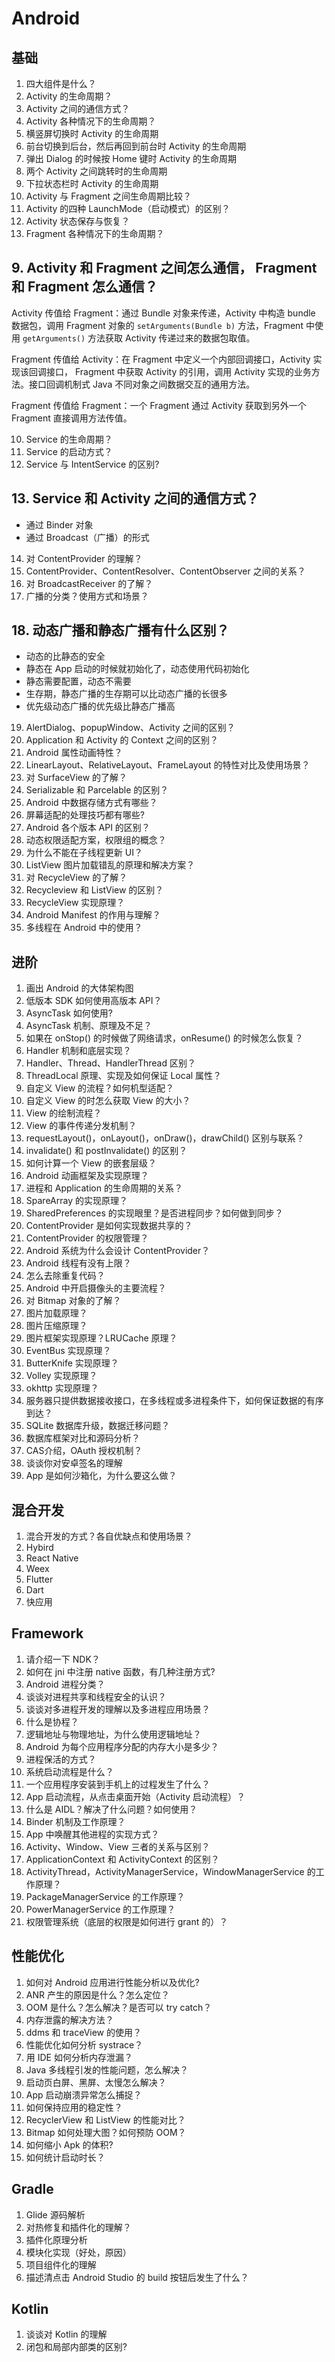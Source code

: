 # Android

## 基础

1. 四大组件是什么？
2. Activity 的生命周期？
3. Activity 之间的通信方式？
4. Activity 各种情况下的生命周期？
1. 横竖屏切换时 Activity 的生命周期
2. 前台切换到后台，然后再回到前台时 Activity 的生命周期
3. 弹出 Dialog 的时候按 Home 键时 Activity 的生命周期
4. 两个 Activity 之间跳转时的生命周期
5. 下拉状态栏时 Activity 的生命周期
5. Activity 与 Fragment 之间生命周期比较？
6. Activity 的四种 LaunchMode（启动模式）的区别？
7. Activity 状态保存与恢复？
8. Fragment 各种情况下的生命周期？
## <span id="android_base_9">9. Activity 和 Fragment 之间怎么通信， Fragment 和 Fragment 怎么通信？</span>

Activity 传值给 Fragment：通过 Bundle 对象来传递，Activity 中构造 bundle 数据包，调用 Fragment 对象的 `setArguments(Bundle b)` 方法，Fragment 中使用 `getArguments()` 方法获取 Activity 传递过来的数据包取值。

Fragment 传值给 Activity：在 Fragment 中定义一个内部回调接口，Activity 实现该回调接口， Fragment 中获取 Activity 的引用，调用 Activity 实现的业务方法。接口回调机制式 Java 不同对象之间数据交互的通用方法。

Fragment 传值给 Fragment：一个 Fragment 通过 Activity 获取到另外一个 Fragment 直接调用方法传值。

10. Service 的生命周期？
11. Service 的启动方式？
12. Service 与 IntentService 的区别?
## <span id="android_base_13">13. Service 和 Activity 之间的通信方式？</span>

- 通过 Binder 对象
- 通过 Broadcast（广播）的形式

14. 对 ContentProvider 的理解？
15. ContentProvider、ContentResolver、ContentObserver 之间的关系？
16. 对 BroadcastReceiver 的了解？
17. 广播的分类？使用方式和场景？
## <span id="android_base_18">18. 动态广播和静态广播有什么区别？</span>

- 动态的比静态的安全
- 静态在 App 启动的时候就初始化了，动态使用代码初始化
- 静态需要配置，动态不需要
- 生存期，静态广播的生存期可以比动态广播的长很多
- 优先级动态广播的优先级比静态广播高

19. AlertDialog、popupWindow、Activity 之间的区别？
20. Application 和 Activity 的 Context 之间的区别？
21. Android 属性动画特性？
22. LinearLayout、RelativeLayout、FrameLayout 的特性对比及使用场景？
23. 对 SurfaceView 的了解？
24. Serializable 和 Parcelable 的区别？
25. Android 中数据存储方式有哪些？
26. 屏幕适配的处理技巧都有哪些?
27. Android 各个版本 API 的区别？
28. 动态权限适配方案，权限组的概念？
29. 为什么不能在子线程更新 UI？
30. ListView 图片加载错乱的原理和解决方案？
31. 对 RecycleView 的了解？
32. Recycleview 和 ListView 的区别？
33. RecycleView 实现原理？
34. Android Manifest 的作用与理解？
35. 多线程在 Android 中的使用？

## 进阶

1. 画出 Android 的大体架构图
2. 低版本 SDK 如何使用高版本 API？
3. AsyncTask 如何使用?
4. AsyncTask 机制、原理及不足？
5. 如果在 onStop() 的时候做了网络请求，onResume() 的时候怎么恢复？
6. Handler 机制和底层实现？
7. Handler、Thread、HandlerThread 区别？
8. ThreadLocal 原理、实现及如何保证 Local 属性？
9. 自定义 View 的流程？如何机型适配？
10. 自定义 View 的时怎么获取 View 的大小？
11. View 的绘制流程？
12. View 的事件传递分发机制？
13. requestLayout()，onLayout()，onDraw()，drawChild() 区别与联系？
14. invalidate() 和 postInvalidate() 的区别？
15. 如何计算一个 View 的嵌套层级？
16. Android 动画框架及实现原理？
17. 进程和 Application 的生命周期的关系？
18. SpareArray 的实现原理？
19. SharedPreferences 的实现眼里？是否进程同步？如何做到同步？
20. ContentProvider 是如何实现数据共享的？
21. ContentProvider 的权限管理？
23. Android 系统为什么会设计 ContentProvider？
24. Android 线程有没有上限？
25. 怎么去除重复代码？
26. Android 中开启摄像头的主要流程？
27. 对 Bitmap 对象的了解？
28. 图片加载原理？
29. 图片压缩原理？
30. 图片框架实现原理？LRUCache 原理？
31. EventBus 实现原理？
32. ButterKnife 实现原理？
33. Volley 实现原理？
34. okhttp 实现原理？
35. 服务器只提供数据接收接口，在多线程或多进程条件下，如何保证数据的有序到达？
36. SQLite 数据库升级，数据迁移问题？
37. 数据库框架对比和源码分析？
38. CAS介绍，OAuth 授权机制？
39. 谈谈你对安卓签名的理解
40. App 是如何沙箱化，为什么要这么做？

## 混合开发

1. 混合开发的方式？各自优缺点和使用场景？
2. Hybird
3. React Native
4. Weex
5. Flutter
6. Dart
7. 快应用

## Framework

1. 请介绍一下 NDK？
2. 如何在 jni 中注册 native 函数，有几种注册方式?
3. Android 进程分类？
4. 谈谈对进程共享和线程安全的认识？
5. 谈谈对多进程开发的理解以及多进程应用场景？
6. 什么是协程？
7. 逻辑地址与物理地址，为什么使用逻辑地址？
8. Android 为每个应用程序分配的内存大小是多少？
9. 进程保活的方式？
10. 系统启动流程是什么？
11. 一个应用程序安装到手机上的过程发生了什么？
12. App 启动流程，从点击桌面开始（Activity 启动流程）？
13. 什么是 AIDL？解决了什么问题？如何使用？
14. Binder 机制及工作原理？
15. App 中唤醒其他进程的实现方式？
16. Activity、Window、View 三者的关系与区别？
17. ApplicationContext 和 ActivityContext 的区别？
18. ActivityThread，ActivityManagerService，WindowManagerService 的工作原理？
19. PackageManagerService 的工作原理？
20. PowerManagerService 的工作原理？
21. 权限管理系统（底层的权限是如何进行 grant 的）？

## 性能优化

1. 如何对 Android 应用进行性能分析以及优化?
2. ANR 产生的原因是什么？怎么定位？
3. OOM 是什么？怎么解决？是否可以 try catch？
4. 内存泄露的解决方法？
5. ddms 和 traceView 的使用？
6. 性能优化如何分析 systrace？
7. 用 IDE 如何分析内存泄漏？
8. Java 多线程引发的性能问题，怎么解决？
9. 启动页白屏、黑屏、太慢怎么解决？
10. App 启动崩溃异常怎么捕捉？
11. 如何保持应用的稳定性？
12. RecyclerView 和 ListView 的性能对比？
13. Bitmap 如何处理大图？如何预防 OOM？
14. 如何缩小 Apk 的体积?
15. 如何统计启动时长？

##  Gradle

1. Glide 源码解析
2. 对热修复和插件化的理解？
3. 插件化原理分析
4. 模块化实现（好处，原因）
5. 项目组件化的理解
6. 描述清点击 Android Studio 的 build 按钮后发生了什么？

## Kotlin

1. 谈谈对 Kotlin 的理解
2. 闭包和局部内部类的区别?